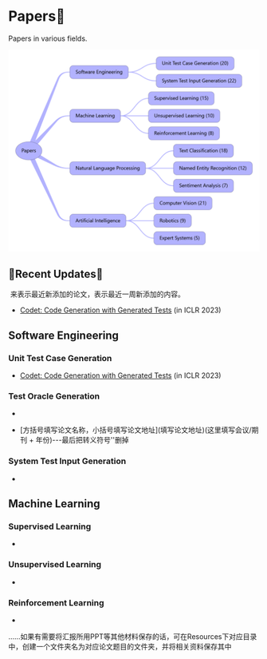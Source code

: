 # Papers📕

Papers in various fields.

![Papers](./figures/number_of_papers.png)

## 🎊Recent Updates🎊

​	来表示最近新添加的论文，表示最近一周新添加的内容。

- [Codet: Code Generation with Generated Tests](https://openreview.net/pdf?id=ktrw68Cmu9c) (in ICLR 2023)

## Software Engineering

### Unit Test Case Generation

- [Codet: Code Generation with Generated Tests](https://openreview.net/pdf?id=ktrw68Cmu9c) (in ICLR 2023)

### Test Oracle Generation

- 

- \[方括号填写论文名称，小括号填写论文地址\]\(填写论文地址\)(这里填写会议/期刊 + 年份)---最后把转义符号'\'删掉

### System Test Input Generation

- 

## Machine Learning

### Supervised Learning

- 

### Unsupervised Learning

- 

### Reinforcement Learning

- 



……如果有需要将汇报所用PPT等其他材料保存的话，可在Resources下对应目录中，创建一个文件夹名为对应论文题目的文件夹，并将相关资料保存其中
